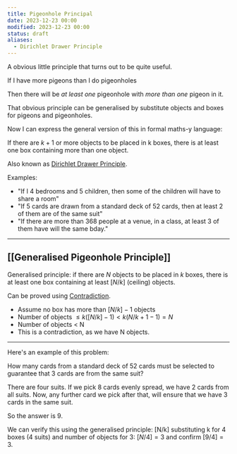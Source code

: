 ```yaml
---
title: Pigeonhole Principal
date: 2023-12-23 00:00
modified: 2023-12-23 00:00
status: draft
aliases:
  - Dirichlet Drawer Principle
---
```


A obvious little principle that turns out to be quite useful.

If I have more pigeons than I do pigeonholes

Then there will be *at least one* pigeonhole with *more than one* pigeon in it.

That obvious principle can be generalised by substitute objects and boxes for pigeons and pigeonholes.

Now I can express the general version of this in formal maths-y language:

If there are $k+1$ or more objects to be placed in k boxes, there is at least one box containing more than one object.

Also known as [Dirichlet Drawer Principle]().

Examples:

* "If I 4 bedrooms and 5 children, then some of the children will have to share a room"
* "If 5 cards are drawn from a standard deck of 52 cards, then at least 2 of them are of the same suit"
* "If there are more than 368 people at a venue, in a class, at least 3 of them have will the same bday."

---

## [[Generalised Pigeonhole Principle]]

Generalised principle: if there are $N$ objects to be placed in $k$ boxes, there is at least one box containing at least $[N/k]$ (ceiling) objects.

Can be proved using [Contradiction](logical-contradiction.md).

* Assume no box has more than $[N/k]-1$ objects
* Number of objects $\le k([N/k] - 1) < k(N/k+1-1)=N$
* Number of objects < N
* This is a contradiction, as we have N objects.

---

Here's an example of this problem:

How many cards from a standard deck of 52 cards must be selected to guarantee that 3 cards are from the same suit?

There are four suits. If we pick 8 cards evenly spread, we have 2 cards from all suits. Now, any further card we pick after that, will ensure that we have 3 cards in the same suit.

So the answer is 9.

We can verify this using the generalised principle: [N/k] substituting k for 4 boxes (4 suits) and number of objects for 3: $[N/4] = 3$ and confirm $[9/4] = 3$.
